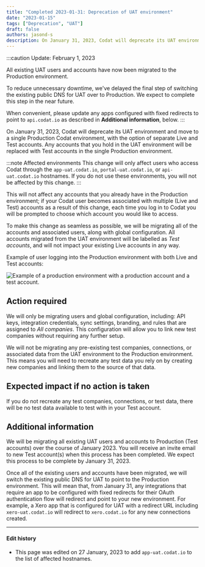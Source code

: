 ```yaml
---
title: "Completed 2023-01-31: Deprecation of UAT environment"
date: "2023-01-15"
tags: ["Deprecation", "UAT"]
draft: false
authors: jasond-s
description: On January 31, 2023, Codat will deprecate its UAT environment and move to a single Production Codat environment, with the option of separate Live and Test accounts. Any accounts that you hold in the UAT environment will be replaced with Test accounts in the single Production environment.
---
```


:::caution Update: February 1, 2023

All existing UAT users and accounts have now been migrated to the Production environment.

To reduce unnecessary downtime, we've delayed the final step of switching the existing public DNS for UAT over to Production. We expect to complete this step in the near future.

When convenient, please update any apps configured with fixed redirects to point to `api.codat.io` as described in **Additional information**, below.
:::

<!--truncate-->

On January 31, 2023, Codat will deprecate its UAT environment and move to a single Production Codat environment, with the option of separate Live and Test accounts. Any accounts that you hold in the UAT environment will be replaced with Test accounts in the single Production environment.

:::note Affected environments
This change will only affect users who access Codat through the `app-uat.codat.io`, `portal-uat.codat.io`, or `api-uat.codat.io` hostnames. If you do not use these environments, you will not be affected by this change.
:::

This will not affect any accounts that you already have in the Production environment; if your Codat user becomes associated with multiple (Live and Test) accounts as a result of this change, each time you log in to Codat you will be prompted to choose which account you would like to access.

To make this change as seamless as possible, we will be migrating all of the accounts and associated users, along with global configuration. All accounts migrated from the UAT environment will be labelled as _Test accounts_, and will not impact your existing Live accounts in any way.

Example of user logging into the Production environment with both Live and Test accounts:

<img
  src="/img/old/66d6e34-4df0df69-b94c-4a46-b229-73430182704c.png"
  alt="Example of a production environment with a production account and a test account."
/>

## Action required

We will only be migrating users and global configuration, including: API keys, integration credentials, sync settings, branding, and rules that are assigned to _All companies_. This configuration will allow you to link new test companies without requiring any further setup.

We will not be migrating any pre-existing test companies, connections, or associated data from the UAT environment to the Production environment. This means you will need to recreate any test data you rely on by creating new companies and linking them to the source of that data.

## Expected impact if no action is taken

If you do not recreate any test companies, connections, or test data, there will be no test data available to test with in your Test account.

## Additional information

We will be migrating all existing UAT users and accounts to Production (Test accounts) over the course of January 2023. You will receive an invite email to new Test account(s) when this process has been completed. We expect this process to be complete by January 31, 2023.

Once all of the existing users and accounts have been migrated, we will switch the existing public DNS for UAT to point to the Production environment. This will mean that, from January 31, any integrations that require an app to be configured with fixed redirects for their OAuth authentication flow will redirect and point to your new environment. For example, a Xero app that is configured for UAT with a redirect URL including `xero-uat.codat.io` will redirect to `xero.codat.io` for any new connections created.

---

#### Edit history

- This page was edited on 27 January, 2023 to add `app-uat.codat.io` to the list of affected hostnames.
